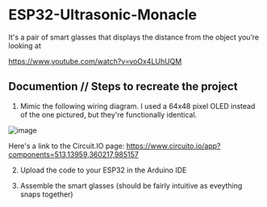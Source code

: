 # ESP32-Ultrasonic-Monacle

It's a pair of smart glasses that displays the distance from the object you’re looking at

https://www.youtube.com/watch?v=voOx4LUhUQM

## Documention // Steps to recreate the project

1. Mimic the following wiring diagram. I used a 64x48 pixel OLED instead of the one pictured, but they're functionally identical.

![image](https://user-images.githubusercontent.com/27019702/165429024-f30e5e33-fa4c-496a-a7b1-71ce805893c4.png)

Here's a link to the Circuit.IO page: https://www.circuito.io/app?components=513,13959,360217,985157

2. Upload the code to your ESP32 in the Arduino IDE

3. Assemble the smart glasses (should be fairly intuitive as eveything snaps together) 
